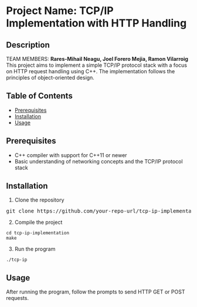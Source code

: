 <div class="markdown prose w-full break-words dark:prose-invert light"><h1>Project Name: TCP/IP Implementation with HTTP Handling</h1><h2>Description</h2><p>TEAM MEMBERS: <b>Rares-Mihail Neagu, Joel Forero Mejia, Ramon Vilarroig</b></br> This project aims to implement a simple TCP/IP protocol stack with a focus on HTTP request handling using C++. The implementation follows the principles of object-oriented design.</p><h2>Table of Contents</h2><ul><li><a href="#prerequisites" target="_new">Prerequisites</a></li><li><a href="#installation" target="_new">Installation</a></li><li><a href="#usage" target="_new">Usage</a></li></ul><h2>Prerequisites</h2><ul><li>C++ compiler with support for C++11 or newer</li><li>Basic understanding of networking concepts and the TCP/IP protocol stack</li></ul><h2>Installation</h2><ol><li>Clone the repository</li></ol><pre><div class="bg-black rounded-md mb-4"><div class="flex items-center relative text-gray-200 bg-gray-800 px-4 py-2 text-xs font-sans justify-between rounded-t-md">git <span class="hljs-built_in">clone</span> https://github.com/your-repo-url/tcp-ip-implementation.git
</code></div></div></pre><ol start="2"><li>Compile the project</li></ol><pre><div class="bg-black rounded-md mb-4"><div class="flex items-center relative text-gray-200 bg-gray-800 px-4 py-2 text-xs font-sans justify-between rounded-t-md"></div><div class="p-4 overflow-y-auto"><code class="!whitespace-pre hljs language-bash"><span class="hljs-built_in">cd</span> tcp-ip-implementation
make
</code></div></div></pre><ol start="3"><li>Run the program</li></ol><pre><div class="bg-black rounded-md mb-4"><div class="flex items-center relative text-gray-200 bg-gray-800 px-4 py-2 text-xs font-sans justify-between rounded-t-md"></div><div class="p-4 overflow-y-auto"><code class="!whitespace-pre hljs language-bash">./tcp-ip
</code></div></div></pre><h2>Usage</h2><p>After running the program, follow the prompts to send HTTP GET or POST requests.</p>
